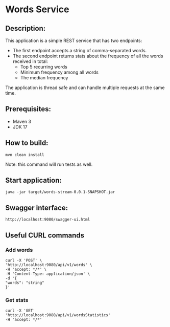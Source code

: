 # Words Service

## Description:
This application is a simple REST service that has two endpoints:
* The first endpoint accepts a string of comma-separated words.
* The second endpoint returns stats about the frequency of all the words received in total:
  * Top 5 recurring words
  * Minimum frequency among all words
  * The median frequency

The application is thread safe and can handle multiple requests at the same time.
## Prerequisites:
- Maven 3
- JDK 17

## How to build:
    mvn clean install
Note: this command will run tests as well.

## Start application:
    java -jar target/words-stream-0.0.1-SNAPSHOT.jar

## Swagger interface:
    http://localhost:9080/swagger-ui.html

## Useful CURL commands

### Add words
    curl -X 'POST' \
    'http://localhost:9080/api/v1/words' \
    -H 'accept: */*' \
    -H 'Content-Type: application/json' \
    -d '{
    "words": "string"
    }'

### Get stats
    curl -X 'GET' 
    'http://localhost:9080/api/v1/wordsStatistics' 
    -H 'accept: */*'
